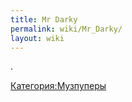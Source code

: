 ```yaml
---
title: Mr Darky
permalink: wiki/Mr_Darky/
layout: wiki
---
```


.

[Категория:Музпуперы](Категория:Музпуперы "wikilink")
